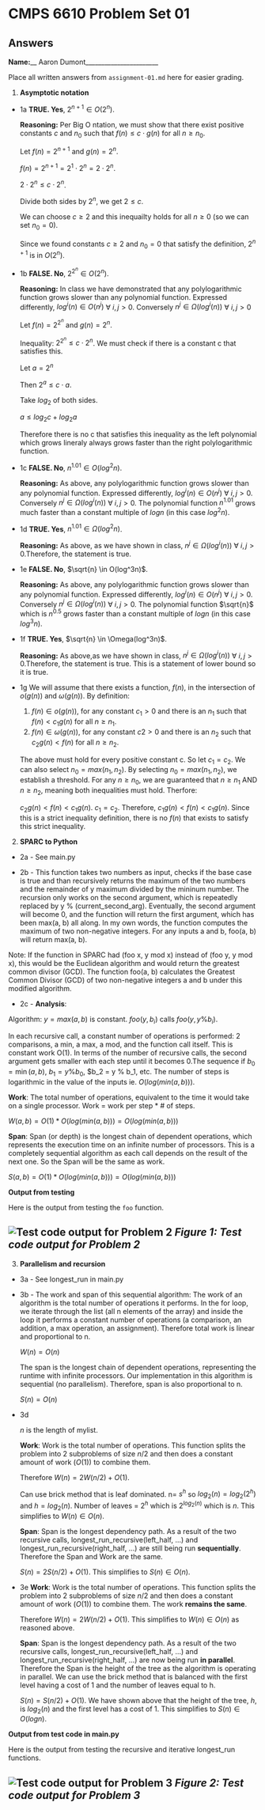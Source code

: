   # CMPS 6610 Problem Set 01
## Answers

**Name:**__ Aaron Dumont_______________________


Place all written answers from `assignment-01.md` here for easier grading.

1. **Asymptotic notation**
  - 1a **TRUE. Yes**, $2^{n+1} \in O(2^n)$.

    **Reasoning:**
    Per Big O ntation, we must show that there exist positive constants $c$ and $n_0$ such that $f(n) \le c \cdot g(n)$ for all $n \ge n_0$.

    Let $f(n) = 2^{n+1}$ and $g(n) = 2^n$.

    $f(n) = 2^{n+1} = 2^1 \cdot 2^n = 2 \cdot 2^n$.

    $2 \cdot 2^n \le c \cdot 2^n$.

    Divide both sides by $2^n$, we get $2 \le c$.

    We can choose $c \ge 2$ and this inequailty holds for all $n \ge 0$ (so we can set $n_0 = 0$).

    Since we found constants $c \ge 2$ and $n_0 = 0$ that satisfy the definition, $2^{n+1}$ is in $O({2^n})$. 


  - 1b  **FALSE. No**, $2^{2^n} \in O(2^n)$.

    **Reasoning:** In class we have demonstrated that any polylogarithmic function grows slower than any polynomial function. Expressed differently, $log^i(n) \in O(n^j)$ $\forall$ $i, j > 0$. Conversely $n^j \in \Omega(log^i(n))$ $\forall$ $i, j > 0$

    Let $f(n) = 2^{2^n}$ and $g(n) = 2^n$.
    
    Inequality: $2^{2^n} \le c \cdot 2^n$. We must check if there is a constant c that satisfies this.

    Let $a = 2^n$

    Then $2^a \le c \cdot a$.
    
    Take $log_2$ of both sides.

    $a \le log_2 c + log_2a$

    Therefore there is no c that satisfies this inequality as the left polynomial which grows lineraly always grows faster than the right polylogarithmic function.   
 
  - 1c
    **FALSE. No**, $n^{1.01} \in O(log^2n)$.

    **Reasoning:** As above, any polylogarithmic function grows slower than any polynomial function. Expressed differently, $log^i(n) \in O(n^j)$ $\forall$ $i, j > 0$. Conversely $n^j \in \Omega(log^i(n))$ $\forall$ $i, j > 0$. The polynomial function $n^{1.01}$ grows much faster than a constant multiple of $logn$ (in this case $log^2n$).
  - 1d
    **TRUE. Yes**, $n^{1.01} \in \Omega(log^2n)$.

    **Reasoning:** As above, as we have shown in class, $n^j \in \Omega(log^i(n))$ $\forall$ $i, j > 0$.Therefore, the statement is true.
  - 1e
    **FALSE. No**, $\sqrt{n} \in O(log^3n)$.

    **Reasoning:** As above, any polylogarithmic function grows slower than any polynomial function. Expressed differently, $log^i(n) \in O(n^j)$ $\forall$ $i, j > 0$. Conversely $n^j \in \Omega(log^i(n))$ $\forall$ $i, j > 0$. The polynomial function $\sqrt{n}$ which is $n^{0.5}$ grows faster than a constant multiple of $logn$ (in this case $log^3n$).

  - 1f
     **TRUE. Yes**, $\sqrt{n} \in \Omega(log^3n)$.

    **Reasoning:** As above,as we have shown in class, $n^j \in \Omega(log^i(n))$ $\forall$ $i, j > 0$.Therefore, the statement is true. This is a statement of lower bound so it is true.

  - 1g
    We will assume that there exists a function, $f(n)$, in the intersection of $o(g(n))$ and $\omega(g(n))$. By definition:

    1. $f(n) \in o(g(n))$, for any constant $c_1 > 0$ and there is an $n_1$ such that $f(n) < c_1g(n)$ for all $n \ge n_1$.
    2. $f(n) \in \omega(g(n))$, for any constant $c2 > 0$ and there is an $n_2$ such that $c_2g(n) < f(n)$ for all $n \ge n_2$.

    The above must hold for every positive constant c. So let $c_1 = c_2$. We can also select $n_0 = max (n_1, n_2)$. By selecting  $n_0 = max (n_1, n_2)$, we establish a threshold. For any $n \ge n_0$, we are guaranteed that $n \ge n_1$ AND $n \ge n_2$, meaning both inequalities must hold. Therfore:

    $c_2g(n) < f(n) < c_1g(n)$. $c_1 = c_2$. Therefore, $c_1g(n) < f(n) < c_1g(n)$. Since this is a strict inequality definition, there is no $f(n)$ that exists to satisfy this strict inequality.
2. **SPARC to Python**

  - 2a - See main.py

  - 2b - This function takes two numbers as input, checks if the base case is true and than recursively returns the maximum of the two numbers and the remainder of y maximum divided by the mininum number. The recursion only works on the second argument, which is repeatedly replaced by y % (current_second_arg). Eventually, the second argument will become 0, and the function will return the first argument, which has been max(a, b) all along. In my own words, the function computes the maximum of two non-negative integers. For any inputs a and b, foo(a, b) will return max(a, b).

  Note: If the function in SPARC had (foo x, y mod x) instead of (foo y, y mod x), this would be the Euclidean algorithm and would return the greatest common divisor (GCD). The function foo(a, b) calculates the Greatest Common Divisor (GCD) of two non-negative integers a and b under this modified algorithm. 

- 2c - 
**Analysis**:

Algorithm: $y= max(a,b)$ is constant. $foo(y,b_i)$ calls $foo(y,y\%b_i)$.   

In each recursive call, a constant number of operations is performed: 2 comparisons, a min, a max, a mod, and the function call itself. This is constant work O(1). In terms of the number of recursive calls, the second argument gets smaller with each step until it becomes 0.The sequence if $b_0 = \min(a,b)$, $b_1 = y \% b_0$, $b_2 = y \% b_1, etc. The number of steps is logarithmic in the value of the inputs ie. $O(log(min(a,b)))$.

**Work**: The total number of operations, equivalent to the time it would take on a single processor. Work = work per step * # of steps.

$W(a,b) = O(1) * O(log(min(a,b))) = O(log(min(a,b)))$


**Span**: Span (or depth) is the longest chain of dependent operations, which represents the execution time on an infinite number of processors. This is a completely sequential algorithm as each call depends on the result of the next one. So the Span will be the same as work.

$S(a,b) = O(1) * O(log(min(a,b))) = O(log(min(a,b)))$

  **Output from testing**

Here is the output from testing the `foo` function.

![Test code output for Problem 2](foo-test.jpg)
*Figure 1: Test code output for Problem 2*
---
3. **Parallelism and recursion**
  - 3a - See longest_run in main.py

  - 3b - The work and span of this sequential algorithm: The work of an algorithm is the total number of operations it performs. In the for loop, we iterate through the list (all n elements of the array) and inside the loop it performs a constant number of operations (a comparison, an addition, a max operation, an assignment). Therefore total work is linear and proportional to n.

    $W(n) = O(n)$

    The span is the longest chain of dependent operations, representing the runtime with infinite processors. Our implementation in this algorithm is sequential (no parallelism). Therefore, span is also proportional to n.

    $S(n) = O(n)$

  - 3d

    $n$ is the length of mylist.

    **Work**: Work is the total number of operations. This function splits the problem into 2 subproblems of size $n/2$ and then does a constant amount of work ($O(1)$) to combine them. 
    
    Therefore $W(n) = 2W(n/2) + O(1)$. 
    
    Can use brick method that is leaf dominated. n= $s^h$ so $log_2(n) = log_2(2^h)$ and $h = log_2(n)$. Number of leaves = $2^h$ which is $2^{log_2(n)}$ which is $n$. This simplifies to $W(n) \in O(n)$.

    **Span**: Span is the longest dependency path. As a result of the two recursive calls, longest_run_recursive(left_half, ...) and longest_run_recursive(right_half, ...) are still being run **sequentially**. Therefore the Span and Work are the same.

    $S(n) = 2S(n/2) + O(1)$. This simplifies to $S(n) \in O(n)$. 

  - 3e
    **Work**: Work is the total number of operations. This function splits the problem into 2 subproblems of size $n/2$ and then does a constant amount of work ($O(1)$) to combine them. The work **remains the same**.
    
    Therefore $W(n) = 2W(n/2) + O(1)$. This simplifies to $W(n) \in O(n)$ as reasoned above.

    **Span**: Span is the longest dependency path. As a result of the two recursive calls, longest_run_recursive(left_half, ...) and longest_run_recursive(right_half, ...) are now being run **in parallel**. Therefore the Span is the height of the tree as the algorithm is operating in parallel. We can use the brick method that is balanced with the first level having a cost of 1 and the number of leaves equal to h.

    $S(n) = S(n/2) + O(1)$. We have shown above that the height of the tree, $h$, is $log_2(n)$ and the first level has a cost of 1. This simplifies to $S(n) \in O(logn)$. 
  
  **Output from test code in main.py**

Here is the output from testing the recursive and iterative longest_run functions.

![Test code output for Problem 3](test-output.jpg)
*Figure 2: Test code output for Problem 3*
---


